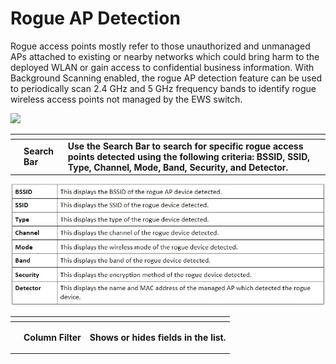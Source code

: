 # Rogue AP Detection

Rogue access points mostly refer to those unauthorized and unmanaged APs attached to existing or nearby networks which could bring harm to the deployed WLAN or gain access to confidential business information. With Background Scanning enabled, the rogue AP detection feature can be used to periodically scan 2.4 GHz and 5 GHz frequency bands to identify rogue wireless access points not managed by the EWS switch. 

![](https://lh3.googleusercontent.com/wRla6fjCAhbV-Kutiuv5KcFflMOl49c2SIaEQHgyxjGm5V7s2j_tLDz3bnG7uZu-1M8lDZPV_ynyxrp8PXwKvUsfWFyKFCm_LKmj4xfa8l6dQzsfXz8rXY-LSoVLerFqzytjFms)

<table>
  <thead>
    <tr>
      <th style="text-align:left"></th>
      <th style="text-align:left"></th>
      <th style="text-align:left"></th>
    </tr>
  </thead>
  <tbody>
    <tr>
      <td style="text-align:left">
        <p></p>
        <p>
          <img src="https://lh6.googleusercontent.com/3slvXY6h3Z-JiAdGbpwdXl911MrkWZiZ0ONjGnb1DXsZXD1S3O_QndM4qgUtFgP_OzCrimXmH2qgg1Wq0eX9Zdxj76XRq5XGxbcWryFm6cB90CdLL4lCQeQvl6HchjuydDNXdio"
          alt/>
        </p>
      </td>
      <td style="text-align:left"><b>Search Bar</b>
      </td>
      <td style="text-align:left"><b>Use the Search Bar to search for specific rogue access points detected using the following criteria: BSSID, SSID, Type, Channel, Mode, Band, Security, and Detector.</b>
        <br
        />
      </td>
    </tr>
  </tbody>
</table>

![](../../.gitbook/assets/image%20%285%29.png)

<table>
  <thead>
    <tr>
      <th style="text-align:left"></th>
      <th style="text-align:left"></th>
      <th style="text-align:left"></th>
    </tr>
  </thead>
  <tbody>
    <tr>
      <td style="text-align:left">
        <p></p>
        <p>
          <img src="https://lh6.googleusercontent.com/iddclxnU3uFySZWHqJ20uhehBl2Eb9i7kip4vdXov8FU1NDprWDoSxGa_SikZQCNjWS07-3QUSt8nSJnyZtifDiBxhL8KROnCBgQaQ70sq34FqGugpdzUYKnByczNMz6xO_GeGU"
          alt/>
        </p>
      </td>
      <td style="text-align:left"><b>Column Filter</b>
      </td>
      <td style="text-align:left"><b>Shows or hides fields in the list.</b>
      </td>
    </tr>
  </tbody>
</table>

